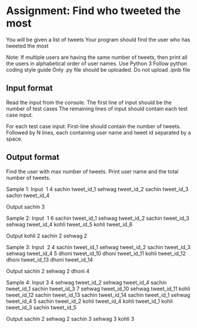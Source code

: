 # Assignment: Find who tweeted the most

You will be given a list of tweets
Your program should find the user who has tweeted the most

Note:
If multiple users are having the same number of tweets, then print all the users in alphabetical order of user names.
Use Python 3
Follow python coding style guide
Only <filename>.py file should be uploaded. Do not upload <filename>.ipnb file

## Input format

Read the input from the console.
The first line of input should be the number of test cases
The remaining lines of input should contain each test case input.

For each test case input:
First-line should contain the number of tweets.
Followed by N lines, each containing user name and tweet id separated by a space.

## Output format

Find the user with max number of tweets. Print user name and the total number of tweets.

Sample 1:
Input 
1
4
sachin tweet_id_1
sehwag tweet_id_2
sachin tweet_id_3
sachin tweet_id_4

Output
sachin 3

Sample 2:
Input 
1
6
sachin tweet_id_1
sehwag tweet_id_2
sachin tweet_id_3
sehwag tweet_id_4
kohli tweet_id_5
kohli tweet_id_6

Output
kohli 2
sachin 2
sehwag 2

Sample 3:
Input 
2
4
sachin tweet_id_1
sehwag tweet_id_2
sachin tweet_id_3
sehwag tweet_id_4
5
dhoni tweet_id_10
dhoni tweet_id_11
kohli tweet_id_12
dhoni tweet_id_13
dhoni tweet_id_14

Output
sachin 2
sehwag 2
dhoni 4

Sample 4:
Input
3
4
sehwag tweet_id_2
sehwag tweet_id_4
sachin tweet_id_1
sachin tweet_id_3
7
sehwag tweet_id_10
sehwag tweet_id_11
kohli tweet_id_12
sachin tweet_id_13
sachin tweet_id_14
sachin tweet_id_1
sehwag tweet_id_4
5
sachin tweet_id_2
kohli tweet_id_4
kohli tweet_id_1
kohli tweet_id_3
sachin tweet_id_5

Output
sachin 2
sehwag 2
sachin 3
sehwag 3
kohli 3
